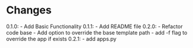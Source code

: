 # Changes

0.1.0:
    - Add Basic Functionality
0.1.1:
    - Add README file
0.2.0:
    - Refactor code base
    - Add option to override the base template path
    - add -f flag to override the app if exists
0.2.1:
    - add apps.py
